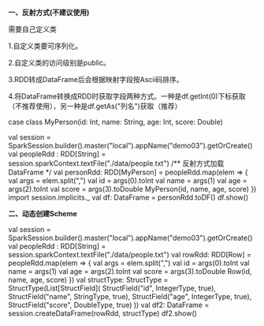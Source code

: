 **一、反射方式(不建议使用)**

需要自己定义类

1.自定义类要可序列化。

2.自定义类的访问级别是public。

3.RDD转成DataFrame后会根据映射字段按Ascii码排序。

4.将DataFrame转换成RDD时获取字段两种方式。一种是df.getInt(0)下标获取（不推荐使用），另一种是df.getAs("列名")获取（推荐）

case class MyPerson(id: Int, name: String, age: Int, score: Double) 

val session = SparkSession.builder().master("local").appName("demo03").getOrCreate() val peopleRdd : RDD[String] = session.sparkContext.textFile("./data/people.txt") /** 反射方式加载DataFrame */ val personRdd: RDD[MyPerson] = peopleRdd.map(elem => {  val args = elem.split(",")  val id = args(0).toInt  val name = args(1)  val age = args(2).toInt  val score = args(3).toDouble  MyPerson(id, name, age, score) }) import session.implicits._ val df: DataFrame = personRdd.toDF() df.show() 

**二、动态创建Scheme**

val session = SparkSession.builder().master("local").appName("demo03").getOrCreate() val peopleRdd : RDD[String] = session.sparkContext.textFile("./data/people.txt") val rowRdd: RDD[Row] = peopleRdd.map(elem => {  val args = elem.split(",")  val id = args(0).toInt  val name = args(1)  val age = args(2).toInt  val score = args(3).toDouble  Row(id, name, age, score) }) val structType: StructType = StructType(List[StructField](  StructField("id", IntegerType, true),  StructField("name", StringType, true),  StructField("age", IntegerType, true),  StructField("score", DoubleType, true) )) val df2: DataFrame = session.createDataFrame(rowRdd, structType) df2.show() 